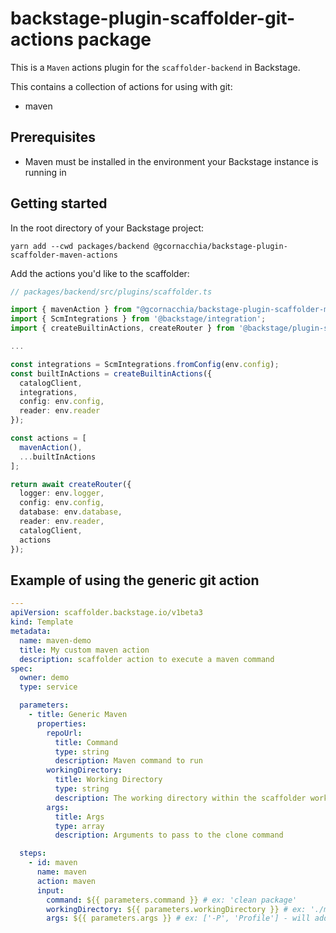 # backstage-plugin-scaffolder-git-actions package

This is a `Maven` actions plugin for the `scaffolder-backend` in Backstage.

This contains a collection of actions for using with git:

- maven

## Prerequisites
- Maven must be installed in the environment your Backstage instance is running in

## Getting started

In the root directory of your Backstage project:

```
yarn add --cwd packages/backend @gcornacchia/backstage-plugin-scaffolder-maven-actions
```

Add the actions you'd like to the scaffolder:

```typescript
// packages/backend/src/plugins/scaffolder.ts

import { mavenAction } from "@gcornacchia/backstage-plugin-scaffolder-maven-actions";
import { ScmIntegrations } from '@backstage/integration';
import { createBuiltinActions, createRouter } from '@backstage/plugin-scaffolder-backend';

...

const integrations = ScmIntegrations.fromConfig(env.config);
const builtInActions = createBuiltinActions({
  catalogClient,
  integrations,
  config: env.config,
  reader: env.reader
});

const actions = [
  mavenAction(),
  ...builtInActions
];

return await createRouter({
  logger: env.logger,
  config: env.config,
  database: env.database,
  reader: env.reader,
  catalogClient,
  actions
});
```

## Example of using the generic git action
```yaml
---
apiVersion: scaffolder.backstage.io/v1beta3
kind: Template
metadata:
  name: maven-demo
  title: My custom maven action
  description: scaffolder action to execute a maven command
spec:
  owner: demo
  type: service

  parameters:
    - title: Generic Maven
      properties:
        repoUrl:
          title: Command
          type: string
          description: Maven command to run
        workingDirectory:
          title: Working Directory
          type: string
          description: The working directory within the scaffolder workspace to run the command
        args:
          title: Args
          type: array
          description: Arguments to pass to the clone command

  steps:
    - id: maven
      name: maven
      action: maven
      input:
        command: ${{ parameters.command }} # ex: 'clean package' 
        workingDirectory: ${{ parameters.workingDirectory }} # ex: './my-working-directory' - will execute the command in the specified directory relative to the scaffolder workspace
        args: ${{ parameters.args }} # ex: ['-P', 'Profile'] - will add '-P Profile' to the arguments passed to the maven command
```